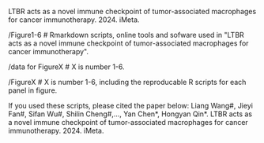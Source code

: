 LTBR acts as a novel immune checkpoint of tumor-associated macrophages for cancer immunotherapy. 2024. iMeta.

/Figure1-6 # Rmarkdown scripts, online tools and sofware used in "LTBR acts as a novel immune checkpoint of tumor-associated macrophages for cancer immunotherapy".

/data for FigureX # X is number 1-6.

/FigureX # X is number 1-6, including the reproducable R scripts for each panel in figure.

If you used these scripts, please cited the paper below: Liang Wang#, Jieyi Fan#, Sifan Wu#, Shilin Cheng#,..., Yan Chen*, Hongyan Qin*. LTBR acts as a novel immune checkpoint of tumor-associated macrophages for cancer immunotherapy. 2024. iMeta.
